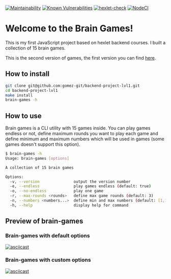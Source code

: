[![Maintainability](https://api.codeclimate.com/v1/badges/c1484f7a6f9a3cd37df2/maintainability)](https://codeclimate.com/github/gomez-git/backend-project-lvl1/maintainability)
[![Known Vulnerabilities](https://snyk.io/test/github/gomez-git/backend-project-lvl1/badge.svg)](https://snyk.io/test/github/gomez-git/backend-project-lvl1)
[![hexlet-check](https://github.com/gomez-git/backend-project-lvl1/actions/workflows/hexlet-check.yml/badge.svg?branch=main)](https://github.com/gomez-git/backend-project-lvl1/actions/workflows/hexlet-check.yml)
[![NodeCI](https://github.com/gomez-git/backend-project-lvl1/actions/workflows/NodeCI.yml/badge.svg?branch=main)](https://github.com/gomez-git/backend-project-lvl1/actions/workflows/NodeCI.yml)
# Welcome to the Brain Games!
This is my first JavaScript project based on hexlet backend courses. I built a collection of 15 brain games.

This is the second version of games, the first version you can find [here](https://github.com/gomez-git/backend-project-lvl1/tree/v1.0.1).
## How to install
```bash
git clone git@github.com:gomez-git/backend-project-lvl1.git
cd backend-project-lvl1
make install
brain-games -h

```
## How to use
Brain games is a CLI utility with 15 games inside. You can play games endless or not, define maximum rounds you want to play each game and define minimum and maximum numbers which will be used in games (some games doesn't support this option).
```bash
$ brain-games -h
Usage: brain-games [options]

A collection of 15 brain games

Options:
  -v, --version               output the version number
  -e, --endless               play games endless (default: true)
  -o, --no-endless            play one game
  -r, --max-rounds <rounds>   define max game rounds (default: 3)
  -n, --numbers <numbers...>  define min and max numbers (default: [1,100])
  -h, --help                  display help for command
```
## Preview of brain-games
### Brain-games with default options
[![asciicast](https://asciinema.org/a/0U7QZqZh4T5huRVOfPyeY1VcT.svg)](https://asciinema.org/a/0U7QZqZh4T5huRVOfPyeY1VcT)
### Brain-games with custom options
[![asciicast](https://asciinema.org/a/eoAO5Y5IgBtLifATA2CXDTrih.svg)](https://asciinema.org/a/eoAO5Y5IgBtLifATA2CXDTrih)